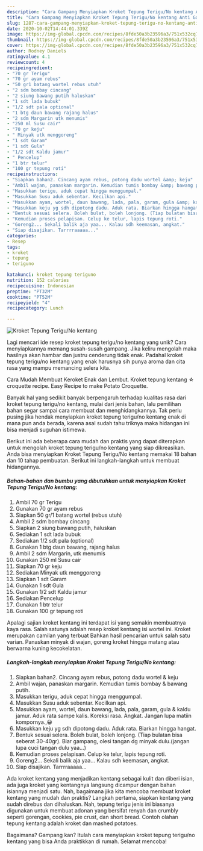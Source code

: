 ```yaml
---
description: "Cara Gampang Menyiapkan Kroket Tepung Terigu/No kentang Anti Gagal"
title: "Cara Gampang Menyiapkan Kroket Tepung Terigu/No kentang Anti Gagal"
slug: 1287-cara-gampang-menyiapkan-kroket-tepung-terigu-no-kentang-anti-gagal
date: 2020-10-02T14:44:01.339Z
image: https://img-global.cpcdn.com/recipes/8fde50a3b23596a3/751x532cq70/kroket-tepung-teriguno-kentang-foto-resep-utama.jpg
thumbnail: https://img-global.cpcdn.com/recipes/8fde50a3b23596a3/751x532cq70/kroket-tepung-teriguno-kentang-foto-resep-utama.jpg
cover: https://img-global.cpcdn.com/recipes/8fde50a3b23596a3/751x532cq70/kroket-tepung-teriguno-kentang-foto-resep-utama.jpg
author: Rodney Daniels
ratingvalue: 4.1
reviewcount: 4
recipeingredient:
- "70 gr Terigu"
- "70 gr ayam rebus"
- "50 gr1 batang wortel rebus utuh"
- "2 sdm bombay cincang"
- "2 siung bawang putih haluskan"
- "1 sdt lada bubuk"
- "1/2 sdt pala optional"
- "1 btg daun bawang rajang halus"
- "2 sdm Margarin utk menumis"
- "250 ml Susu cair"
- "70 gr keju"
- " Minyak utk menggoreng"
- "1 sdt Garam"
- "1 sdt Gula"
- "1/2 sdt Kaldu jamur"
- " Pencelup"
- "1 btr telur"
- "100 gr tepung roti"
recipeinstructions:
- "Siapkan bahan2. Cincang ayam rebus, potong dadu wortel &amp; keju"
- "Ambil wajan, panaskan margarin. Kemudian tumis bombay &amp; bawang putih."
- "Masukkan terigu, aduk cepat hingga menggumpal."
- "Masukkan Susu aduk sebentar. Kecilkan api."
- "Masukkan ayam, wortel, daun bawang, lada, pala, garam, gula &amp; kaldu jamur. Aduk rata sampe kalis. Koreksi rasa. Angkat. Jangan lupa matiin kompornya.,😀"
- "Masukkan keju yg sdh dipotong dadu. Aduk rata. Biarkan hingga hangat."
- "Bentuk sesuai selera. Boleh bulat, boleh lonjong. (Tiap bulatan bisa seberat 30-40gr). Biar gampang, olesi tangan dg minyak dulu.(jangan lupa cuci tangan dulu yaa...)"
- "Kemudian proses pelapisan. Celup ke telur, lapis tepung roti."
- "Goreng2... Sekali balik aja yaa... Kalau sdh keemasan, angkat."
- "Siap disajikan. Tarrrraaaaa..."
categories:
- Resep
tags:
- kroket
- tepung
- teriguno

katakunci: kroket tepung teriguno 
nutrition: 152 calories
recipecuisine: Indonesian
preptime: "PT32M"
cooktime: "PT52M"
recipeyield: "4"
recipecategory: Lunch

---
```



![Kroket Tepung Terigu/No kentang](https://img-global.cpcdn.com/recipes/8fde50a3b23596a3/751x532cq70/kroket-tepung-teriguno-kentang-foto-resep-utama.jpg)

Lagi mencari ide resep kroket tepung terigu/no kentang yang unik? Cara menyiapkannya memang susah-susah gampang. Jika keliru mengolah maka hasilnya akan hambar dan justru cenderung tidak enak. Padahal kroket tepung terigu/no kentang yang enak harusnya sih punya aroma dan cita rasa yang mampu memancing selera kita.

Cara Mudah Membuat Keroket Enak dan Lembut. Kroket tepung kentang ☆ croquette recipe. Easy Recipe to make Potato Croquette.

Banyak hal yang sedikit banyak berpengaruh terhadap kualitas rasa dari kroket tepung terigu/no kentang, mulai dari jenis bahan, lalu pemilihan bahan segar sampai cara membuat dan menghidangkannya. Tak perlu pusing jika hendak menyiapkan kroket tepung terigu/no kentang enak di mana pun anda berada, karena asal sudah tahu triknya maka hidangan ini bisa menjadi suguhan istimewa.


Berikut ini ada beberapa cara mudah dan praktis yang dapat diterapkan untuk mengolah kroket tepung terigu/no kentang yang siap dikreasikan. Anda bisa menyiapkan Kroket Tepung Terigu/No kentang memakai 18 bahan dan 10 tahap pembuatan. Berikut ini langkah-langkah untuk membuat hidangannya.

<!--inarticleads1-->

##### Bahan-bahan dan bumbu yang dibutuhkan untuk menyiapkan Kroket Tepung Terigu/No kentang:

1. Ambil 70 gr Terigu
1. Gunakan 70 gr ayam rebus
1. Siapkan 50 gr/1 batang wortel (rebus utuh)
1. Ambil 2 sdm bombay cincang
1. Siapkan 2 siung bawang putih, haluskan
1. Sediakan 1 sdt lada bubuk
1. Sediakan 1/2 sdt pala (optional)
1. Gunakan 1 btg daun bawang, rajang halus
1. Ambil 2 sdm Margarin, utk menumis
1. Gunakan 250 ml Susu cair
1. Siapkan 70 gr keju
1. Sediakan  Minyak utk menggoreng
1. Siapkan 1 sdt Garam
1. Gunakan 1 sdt Gula
1. Gunakan 1/2 sdt Kaldu jamur
1. Sediakan  Pencelup
1. Gunakan 1 btr telur
1. Gunakan 100 gr tepung roti


Apalagi sajian kroket kentang ini terdapat isi yang semakin membuatnya kaya rasa. Salah satunya adalah resep kroket kentang isi wortel ini. Kroket merupakan camilan yang terbuat Bahkan hasil pencarian untuk salah satu varian. Panaskan minyak di wajan, goreng kroket hingga matang atau berwarna kuning kecokelatan. 

<!--inarticleads2-->

##### Langkah-langkah menyiapkan Kroket Tepung Terigu/No kentang:

1. Siapkan bahan2. Cincang ayam rebus, potong dadu wortel &amp; keju
1. Ambil wajan, panaskan margarin. Kemudian tumis bombay &amp; bawang putih.
1. Masukkan terigu, aduk cepat hingga menggumpal.
1. Masukkan Susu aduk sebentar. Kecilkan api.
1. Masukkan ayam, wortel, daun bawang, lada, pala, garam, gula &amp; kaldu jamur. Aduk rata sampe kalis. Koreksi rasa. Angkat. Jangan lupa matiin kompornya.,😀
1. Masukkan keju yg sdh dipotong dadu. Aduk rata. Biarkan hingga hangat.
1. Bentuk sesuai selera. Boleh bulat, boleh lonjong. (Tiap bulatan bisa seberat 30-40gr). Biar gampang, olesi tangan dg minyak dulu.(jangan lupa cuci tangan dulu yaa...)
1. Kemudian proses pelapisan. Celup ke telur, lapis tepung roti.
1. Goreng2... Sekali balik aja yaa... Kalau sdh keemasan, angkat.
1. Siap disajikan. Tarrrraaaaa...


Ada kroket kentang yang menjadikan kentang sebagai kulit dan diberi isian, ada juga kroket yang kentangnya langsung dicampur dengan bahan isiannya menjadi satu. Nah, bagaimana jika kita mencoba membuat kroket kentang yang mudah dan praktis? Langkah pertama, siapkan kentang yang sudah direbus dan dihaluskan. Nah, tepung terigu jenis ini biasanya digunakan untuk membuat adonan yang bersifat renyah dan crumbly seperti gorengan, cookies, pie crust, dan short bread. Contoh olahan tepung kentang adalah kroket dan mashed potatoes. 

Bagaimana? Gampang kan? Itulah cara menyiapkan kroket tepung terigu/no kentang yang bisa Anda praktikkan di rumah. Selamat mencoba!

